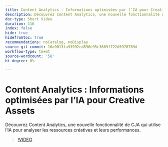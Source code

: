 ```yaml
---
title: Content Analytics - Informations optimisées par l’IA pour Creative Assets
description: Découvrez Content Analytics, une nouvelle fonctionnalité de CJA qui utilise l’IA pour analyser les ressources créatives et leurs performances.
doc-type: Short Video
duration: 116
index: false
hide: true
hidefromtoc: true
recommendations: noCatalog, noDisplay
source-git-commit: 16a9013fa93992cd896e95c3689f722d5970789d
workflow-type: tm+mt
source-wordcount: '58'
ht-degree: 0%

---
```



# Content Analytics : Informations optimisées par l’IA pour Creative Assets

Découvrez Content Analytics, une nouvelle fonctionnalité de CJA qui utilise l’IA pour analyser les ressources créatives et leurs performances.

<!-- 62_S103_3442450_115_content-analytics-aipowered-insights-for-creative-assets -->
>[!VIDEO](https://video.tv.adobe.com/v/3458352/?learn=on&enablevpops=true)
